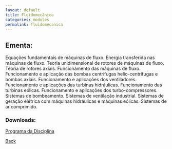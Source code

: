 ```yaml
---
layout: default
title: Fluidomecânica
categories: modules
permalink: fluidomecanica
---
```


##  Ementa:

Equações fundamentais de máquinas de fluxo. Energia transferida nas máquinas de fluxo. Teoria
unidimensional de rotores de máquinas de fluxo. Teoria de rotores axiais. Funcionamento das
máquinas de fluxo. Funcionamento e aplicação das bombas centrífugas helio-centrífugas e bombas
axiais. Funcionamento e aplicações dos ventiladores. Funcionamento e aplicações das turbinas
hidráulicas. Funcionamento das turbinas eólicas. Funcionamento e aplicações dos
turbo-compressores. Sistemas de bombeamento. Sistemas de ventilação industrial. Sistemas de
geração elétrica com máquinas hidráulicas e máquinas eólicas. Sistemas de ar comprimido.

### Downloads:
[Programa da Disciplina](fluidomecanica/FENG-PUCRS.ProgramasDeDisciplinas.4446J02.Vigente.2005-1a2017-2.pdf)

[Back]({{site.url}})

